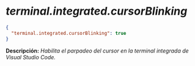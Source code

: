 <!-- Autor: Daniel Benjamin Perez Morales -->
<!-- GitHub: https://github.com/D4nitrix13 -->
<!-- GitLab: https://gitlab.com/D4nitrix13 -->
<!-- Correo electrónico: danielperezdev@proton.me -->

# ***terminal.integrated.cursorBlinking***

```json
{
  "terminal.integrated.cursorBlinking": true
}
```

**Descripción:** *Habilita el parpadeo del cursor en la terminal integrada de Visual Studio Code.*
